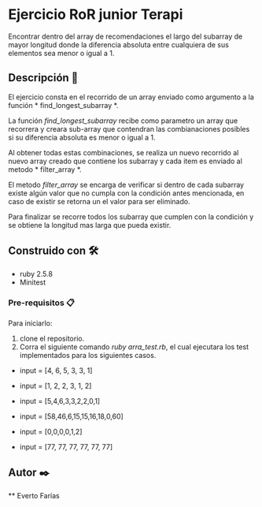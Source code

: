# Ejercicio RoR junior Terapi

Encontrar dentro del array de recomendaciones el largo del subarray de mayor longitud donde la diferencia absoluta entre cualquiera de sus elementos sea menor o igual a 1. 

## Descripción 🚀

El ejercicio consta en el recorrido de un array enviado como argumento a la función * find_longest_subarray *.

La función *find_longest_subarray* recibe como parametro un array que recorrera y creara sub-array que contendran las combianaciones posibles si su diferencia absoluta es menor o igual a 1.

Al obtener todas estas combinaciones, se realiza un nuevo recorrido al nuevo array creado que contiene los subarray y cada item es enviado al metodo * filter_array *.

El metodo *filter_array* se encarga de verificar si dentro de cada subarray existe algún valor que no cumpla con la condición antes mencionada, en caso de existir se retorna un el valor para ser eliminado.

Para finalizar se recorre todos los subarray que cumplen con la condición y se obtiene la longitud mas larga que pueda existir.


## Construido con 🛠️
* ruby 2.5.8
* Minitest

### Pre-requisitos 📋

Para iniciarlo:

1. clone el repositorio.
2. Corra el siguiente comando *ruby arra_test.rb*, el cual ejecutara los test implementados para los siguientes casos.

- input = [4, 6, 5, 3, 3, 1]

- input = [1, 2, 2, 3, 1, 2]

- input = [5,4,6,3,3,2,2,0,1]

- input = [58,46,6,15,15,16,18,0,60]

- input = [0,0,0,0,1,2]

- input = [77, 77, 77, 77, 77, 77]

## Autor ✒️
** Everto Farías

